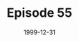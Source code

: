 ---
layout: podcast
title: Episode 55 
number: 55
subtitle: 
summary: 
date: 1999-12-31
location: https://dl.dropboxusercontent.com/s/qlo9aoufr68m2e5/watir_podcast_55.mp3?dl=0
size: 
duration: 
---